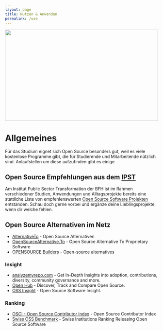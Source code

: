 ```yaml
---
layout: page
title: Nutzen & Anwenden
permalink: /use
---
```


[<img src="https://unsplash.com/photos/_94HLr_QXo8/download?w=1024" style="width: 100%; height: 300px; object-fit: cover; object-position: 0px -150px;" >](https://unsplash.com/de/fotos/_94HLr_QXo8)

# Allgemeines

Für das Studium eignet sich Open Source besonders gut, weil es viele kostenlose Programme gibt, die für Studierende und Mitarbeitende nützlich sind. Anlaufstellen um diese aufzufinden gibt es einige

## Open Source Empfehlungen aus dem [IPST](https://www.bfh.ch/ipst)

Am Institut Public Sector Transformation der BFH ist im Rahmen verschiedener Studien, Anwendungen und Alltagsprojekte bereits eine stattliche Liste von empfehlenswerten [Open Source Software Projekten](/awesome-opensource-projects/#software) entstanden. Schau doch gerne vorbei und ergänze deine Lieblingsprojekte, wenn dir welche fehlen.

## Open Source Alternativen im Netz

- [AlternativeTo](https://alternativeto.net) - Open Source Alternativen
- [OpenSourceAlternative.To](https://www.opensourcealternative.to) - Open Source Alternative To Proprietary Software
- [OPENSOURCE Builders](https://opensource.builders) - Open-source alternatives

### Insight
- [analyzemyrepo.com](https://analyzemyrepo.com) - Get In-Depth Insights into adoption, contributions, diversity, community governance and more.
- [Open Hub](https://www.openhub.net) - Discover, Track and Compare Open Source.
- [OSS Insight](https://ossinsight.io) - Open Source Software Insight.

### Ranking
- [OSCI - Open Source Contributor Index](https://opensourceindex.io) - Open Source Contributor Index
- [Swiss OSS Benchmark](https://ossbenchmark.com) -  Swiss Institutions Ranking Releasing Open Source Software
